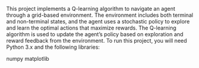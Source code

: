This project implements a Q-learning algorithm to navigate an agent through a grid-based environment. The environment includes both terminal and non-terminal states, and the agent uses a stochastic policy to explore and learn the optimal actions that maximize rewards. The Q-learning algorithm is used to update the agent’s policy based on exploration and reward feedback from the environment.
To run this project, you will need Python 3.x and the following libraries:

numpy
matplotlib

